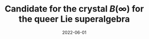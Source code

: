 ---
title: "Candidate for the crystal $B(\\infty)$ for the queer Lie superalgebra"
collection: publications
permalink: /publication/2022-06-01-candidate-for-the-crystal-Binfinity-for-the-queer-Lie-superalgebra
date: 2022-06-01
doi: '10.1215/21562261-2022-0010'
arxiv: '1903.03236'
fpsac: 'http://fpsac2019.fmf.uni-lj.si/resources/Proceedings/99.pdf'
citation: '<i>Candidate for the crystal $B(\infty)$ for the queer Lie superalgebra</i> (with <a href="https://tscrim.github.io">T. Scrimshaw</a>), to appear in Kyoto J. Math.  FPSAC Extended Abstract: Proceedings of the 31st International Conference on "Formal Power Series and Algebraic Combinatorics" (Ljubljana), Sém. Lothar. Combin. <b>82B</b> (2019) Art. 54, 12 pp.'
---
